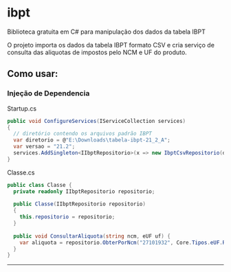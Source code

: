 # ibpt


Biblioteca gratuita em C# para manipulação dos dados da tabela IBPT

O projeto importa os dados da tabela IBPT formato CSV e cria serviço de consulta das aliquotas de impostos pelo NCM e UF do produto.

**Como usar:**
------------------
### Injeção de Dependencia

Startup.cs
```cs
public void ConfigureServices(IServiceCollection services) 
{
  // diretório contendo os arquivos padrão IBPT
  var diretorio = @"E:\Downloads\tabela-ibpt-21_2_A";
  var versao = "21.2";
  services.AddSingleton<IIbptRepositorio>(x => new IbptCsvRepositorio(diretorio, versao));
}
```

Classe.cs
```cs
public class Classe {
  private readonly IIbptRepositorio repositorio;
  
  public Classe(IIbptRepositorio repositorio) 
  {
    this.repositorio = repositorio;  
  }
  
  public void ConsultarAliquota(string ncm, eUF uf) {
    var aliquota = repositorio.ObterPorNcm("27101932", Core.Tipos.eUF.RJ);
  }
}
```
--------------


